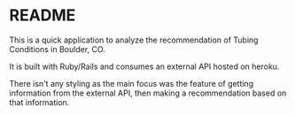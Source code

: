 # README

This is a quick application to analyze the recommendation of Tubing Conditions in Boulder, CO.

It is built with Ruby/Rails and consumes an external API hosted on heroku.

There isn't any styling as the main focus was the feature of getting information from the external API, then making a recommendation based on that information.
